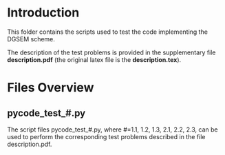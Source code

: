 # Introduction
This folder contains the scripts used to test the code implementing the DGSEM scheme.

The description of the test problems is provided in the supplementary file **description.pdf** (the original latex file is the **description.tex**).

# Files Overview
## pycode_test_#.py
The script files pycode_test_#.py, where #=1.1, 1.2, 1.3, 2.1, 2.2, 2.3, can be used to perform the corresponding test problems described in the file description.pdf.
